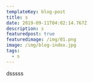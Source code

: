 ```yaml
---
templateKey: blog-post
title: s
date: 2019-09-11T04:02:14.767Z
description: s
featuredpost: true
featuredimage: /img/01.png
image: /img/blog-index.jpg
tags:
  - s
---
```

dsssss
